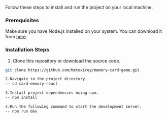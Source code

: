 Follow these steps to install and run the project on your local machine.

### Prerequisites

Make sure you have Node.js installed on your system. You can download it from [here](https://nodejs.org).

### Installation Steps

1. Clone this repository or download the source code.

```bash
git clone https://github.com/Netoxirey/memory-card-game.git

2.Navigate to the project directory.
-- cd card-memory-react

3.Install project dependencies using npm.
-- npm install

4.Run the following command to start the development server.
-- npm run dev

